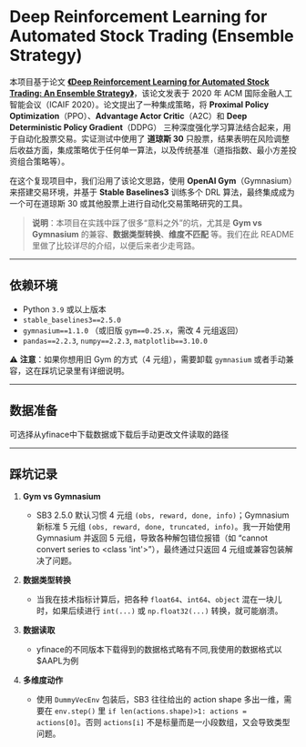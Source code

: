 # Deep Reinforcement Learning for Automated Stock Trading (Ensemble Strategy)

本项目基于论文 [**《Deep Reinforcement Learning for Automated Stock Trading: An Ensemble Strategy》**]([https://arxiv.org/abs/2010.02046](https://openfin.engineering.columbia.edu/sites/default/files/content/publications/ensemble.pdf))，该论文发表于 2020 年 ACM 国际金融人工智能会议（ICAIF 2020）。论文提出了一种集成策略，将 **Proximal Policy Optimization**（PPO）、**Advantage Actor Critic**（A2C）和 **Deep Deterministic Policy Gradient**（DDPG） 三种深度强化学习算法结合起来，用于自动化股票交易。实证测试中使用了 **道琼斯 30** 只股票，结果表明在风险调整后收益方面，集成策略优于任何单一算法，以及传统基准（道指指数、最小方差投资组合策略等）。

在这个复现项目中，我们沿用了该论文思路，使用 **OpenAI Gym**（Gymnasium）来搭建交易环境，并基于 **Stable Baselines3** 训练多个 DRL 算法，最终集成成为一个可在道琼斯 30 或其他股票上进行自动化交易策略研究的工具。

> **说明**：本项目在实践中踩了很多“意料之外”的坑，尤其是 **Gym vs Gymnasium** 的兼容、**数据类型转换**、**维度不匹配** 等。我们在此 README 里做了比较详尽的介绍，以便后来者少走弯路。

---

## 依赖环境

- Python `3.9` 或以上版本  
- `stable_baselines3==2.5.0`  
- `gymnasium==1.1.0` （或旧版 `gym==0.25.x`，需改 4 元组返回）  
- `pandas==2.2.3`, `numpy==2.2.3`, `matplotlib==3.10.0`  

⚠️ **注意**：如果你想用旧 Gym 的方式（4 元组），需要卸载 `gymnasium` 或者手动兼容，这在踩坑记录里有详细说明。

---

## 数据准备

可选择从yfinace中下载数据或下载后手动更改文件读取的路径

---

## 踩坑记录

1. **Gym vs Gymnasium**  
   - SB3 2.5.0 默认习惯 4 元组 `(obs, reward, done, info)`；Gymnasium 新标准 5 元组 `(obs, reward, done, truncated, info)`。我一开始使用 Gymnasium 并返回 5 元组，导致各种解包错位报错（如 “cannot convert series to <class 'int'>”），最终通过只返回 4 元组或兼容包装解决了问题。

2. **数据类型转换**  
   - 当我在技术指标计算后，把各种 `float64`、`int64`、`object` 混在一块儿时，如果后续进行 `int(...)` 或 `np.float32(...)` 转换，就可能崩溃。

3. **数据读取**  
   - yfinace的不同版本下载得到的数据格式略有不同,我使用的数据格式以$AAPL为例

4. **多维度动作**  
   - 使用 `DummyVecEnv` 包装后，SB3 往往给出的 action shape 多出一维，需要在 `env.step()` 里 `if len(actions.shape)>1: actions = actions[0]`。否则 `actions[i]` 不是标量而是一小段数组，又会导致类型问题。
